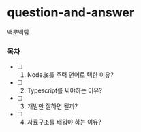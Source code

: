 # question-and-answer
백문백답

### 목차

- [ ] 1. Node.js를 주력 언어로 택한 이유?
- [ ] 2. Typescript를 써야하는 이유?
- [ ] 3. 개발만 잘하면 될까?
- [ ] 4. 자료구조를 배워야 하는 이유?
